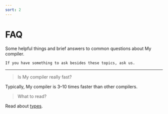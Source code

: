 ```yaml
---
sort: 2
---
```


# FAQ

Some helpful things and brief answers to common questions about My compiler.

```note
If you have something to ask besides these topics, ask us.
```

<hr>


<blockquote class="faq">Is My compiler really fast?</blockquote>

Typically, My compiler is 3–10 times faster than other compilers.  


<blockquote class="faq">What to read?</blockquote>

Read about [types](todo).
